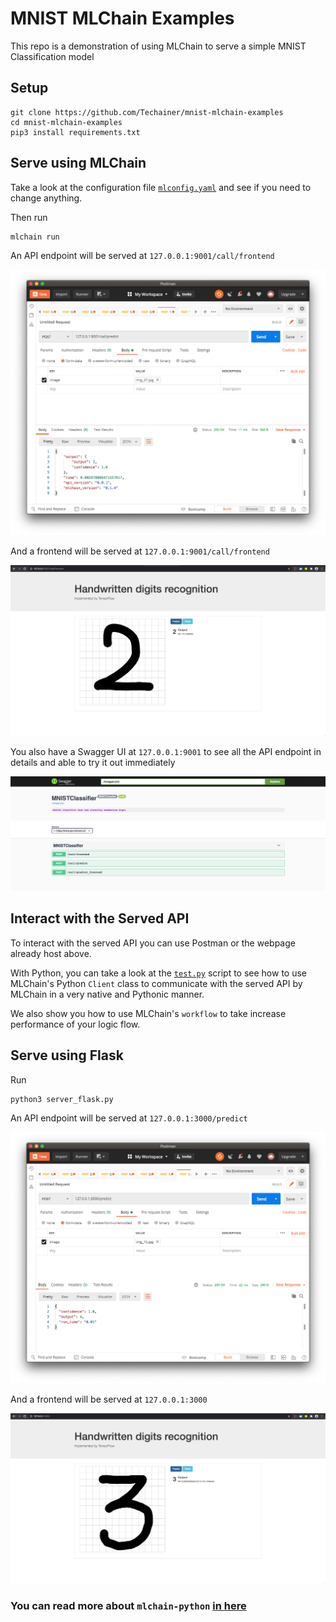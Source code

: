 # MNIST MLChain Examples

This repo is a demonstration of using MLChain to serve a simple MNIST Classification model

## Setup

```console
git clone https://github.com/Techainer/mnist-mlchain-examples
cd mnist-mlchain-examples
pip3 install requirements.txt
```

## Serve using MLChain
Take a look at the configuration file [`mlconfig.yaml`](mlconfig.yaml) and see if you need to change anything.

Then run
```console
mlchain run
```

An API endpoint will be served at `127.0.0.1:9001/call/frontend`

![mlchain_postman](fig/mlchain_postman.png)

And a frontend will be served at `127.0.0.1:9001/call/frontend`

![mlchain_web](fig/mlchain_web.png)

You also have a Swagger UI at `127.0.0.1:9001` to see all the API endpoint in details and able to try it out immediately

![swagger](fig/swagger.png)

## Interact with the Served API
To interact with the served API you can use Postman or the webpage already host above.

With Python, you can take a look at the [`test.py`](test.py) script to see how to use MLChain's Python `Client` class to communicate with the served API by MLChain in a very native and Pythonic manner.

We also show you how to use MLChain's `workflow` to take increase performance of your logic flow.


## Serve using Flask
Run
```console
python3 server_flask.py
```

An API endpoint will be served at `127.0.0.1:3000/predict`

![flask_postman](fig/flask_postman.png)

And a frontend will be served at `127.0.0.1:3000`

![flask_web](fig/flask_web.png)

### You can read more about `mlchain-python` [in here](https://github.com/Techainer/mlchain-python)
